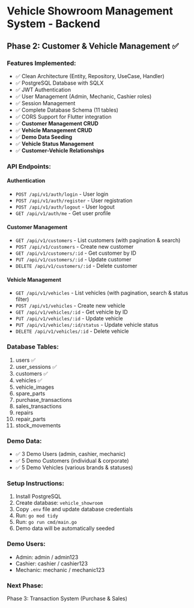 # Vehicle Showroom Management System - Backend

## Phase 2: Customer & Vehicle Management ✅

### Features Implemented:
- ✅ Clean Architecture (Entity, Repository, UseCase, Handler)
- ✅ PostgreSQL Database with SQLX
- ✅ JWT Authentication
- ✅ User Management (Admin, Mechanic, Cashier roles)
- ✅ Session Management
- ✅ Complete Database Schema (11 tables)
- ✅ CORS Support for Flutter integration
- ✅ **Customer Management CRUD**
- ✅ **Vehicle Management CRUD**
- ✅ **Demo Data Seeding**
- ✅ **Vehicle Status Management**
- ✅ **Customer-Vehicle Relationships**

### API Endpoints:

#### Authentication
- `POST /api/v1/auth/login` - User login
- `POST /api/v1/auth/register` - User registration
- `POST /api/v1/auth/logout` - User logout
- `GET /api/v1/auth/me` - Get user profile

#### Customer Management
- `GET /api/v1/customers` - List customers (with pagination & search)
- `POST /api/v1/customers` - Create new customer
- `GET /api/v1/customers/:id` - Get customer by ID
- `PUT /api/v1/customers/:id` - Update customer
- `DELETE /api/v1/customers/:id` - Delete customer

#### Vehicle Management
- `GET /api/v1/vehicles` - List vehicles (with pagination, search & status filter)
- `POST /api/v1/vehicles` - Create new vehicle
- `GET /api/v1/vehicles/:id` - Get vehicle by ID
- `PUT /api/v1/vehicles/:id` - Update vehicle
- `PUT /api/v1/vehicles/:id/status` - Update vehicle status
- `DELETE /api/v1/vehicles/:id` - Delete vehicle

### Database Tables:
1. users ✅
2. user_sessions ✅
3. customers ✅
4. vehicles ✅
5. vehicle_images
6. spare_parts
7. purchase_transactions
8. sales_transactions
9. repairs
10. repair_parts
11. stock_movements

### Demo Data:
- ✅ 3 Demo Users (admin, cashier, mechanic)
- ✅ 5 Demo Customers (individual & corporate)
- ✅ 5 Demo Vehicles (various brands & statuses)

### Setup Instructions:
1. Install PostgreSQL
2. Create database: `vehicle_showroom`
3. Copy `.env` file and update database credentials
4. Run: `go mod tidy`
5. Run: `go run cmd/main.go`
6. Demo data will be automatically seeded

### Demo Users:
- Admin: admin / admin123
- Cashier: cashier / cashier123  
- Mechanic: mechanic / mechanic123

### Next Phase:
Phase 3: Transaction System (Purchase & Sales)
